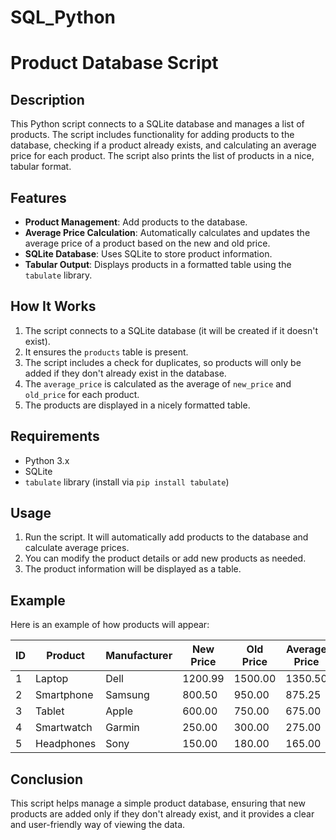 # SQL_Python
# Product Database Script

## Description

This Python script connects to a SQLite database and manages a list of products. The script includes functionality for adding products to the database, checking if a product already exists, and calculating an average price for each product. The script also prints the list of products in a nice, tabular format.

## Features

- **Product Management**: Add products to the database.
- **Average Price Calculation**: Automatically calculates and updates the average price of a product based on the new and old price.
- **SQLite Database**: Uses SQLite to store product information.
- **Tabular Output**: Displays products in a formatted table using the `tabulate` library.

## How It Works

1. The script connects to a SQLite database (it will be created if it doesn't exist).
2. It ensures the `products` table is present.
3. The script includes a check for duplicates, so products will only be added if they don't already exist in the database.
4. The `average_price` is calculated as the average of `new_price` and `old_price` for each product.
5. The products are displayed in a nicely formatted table.

## Requirements

- Python 3.x
- SQLite
- `tabulate` library (install via `pip install tabulate`)

## Usage

1. Run the script. It will automatically add products to the database and calculate average prices.
2. You can modify the product details or add new products as needed.
3. The product information will be displayed as a table.

## Example

Here is an example of how products will appear:

| ID  | Product    | Manufacturer | New Price | Old Price | Average Price |
|-----|------------|--------------|-----------|-----------|---------------|
| 1   | Laptop     | Dell         | 1200.99   | 1500.00   | 1350.50       |
| 2   | Smartphone | Samsung      | 800.50    | 950.00    | 875.25        |
| 3   | Tablet     | Apple        | 600.00    | 750.00    | 675.00        |
| 4   | Smartwatch | Garmin       | 250.00    | 300.00    | 275.00        |
| 5   | Headphones | Sony         | 150.00    | 180.00    | 165.00        |

## Conclusion

This script helps manage a simple product database, ensuring that new products are added only if they don't already exist, and it provides a clear and user-friendly way of viewing the data.
